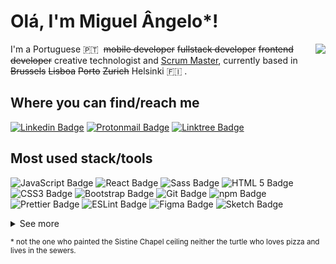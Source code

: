 # Olá, I'm Miguel Ângelo*!

<img align="right" src="https://media.giphy.com/media/cg5FwpvDmhIcM/giphy.gif" />

I'm a Portuguese 🇵🇹 &nbsp;~~mobile developer~~ ~~fullstack developer~~ ~~frontend developer~~ creative technologist and [Scrum Master](https://www.scrum.org/user/397617), currently based in ~~Brussels~~ ~~Lisboa~~ ~~Porto~~ ~~Zurich~~ Helsinki 🇫🇮 .

## Where you can find/reach me
[![Linkedin Badge](https://img.shields.io/badge/LinkedIn-0A66C2?style=for-the-badge&logo=linkedin&logoColor=white)](https://www.linkedin.com/in/miguelftangelo/)
[![Protonmail Badge](https://img.shields.io/badge/ProtonMail-8B89CC?style=for-the-badge&logo=protonmail&logoColor=white)](mailto:carpenterbug@pm.me)
[![Linktree Badge](https://img.shields.io/badge/Linktree-39E09B?style=for-the-badge&logo=linktree&logoColor=white)](https://linktr.ee/CarpenterBug)

## Most used stack/tools
![JavaScript Badge](https://img.shields.io/badge/JavaScript-323330?style=for-the-badge&logo=javascript&logoColor=F7DF1E)
![React Badge](https://img.shields.io/badge/React-20232A?style=for-the-badge&logo=react&logoColor=61DAFB)
![Sass Badge](https://img.shields.io/badge/Sass-CC6699?style=for-the-badge&logo=sass&logoColor=white)
![HTML 5 Badge](https://img.shields.io/badge/HTML5-E34F26?style=for-the-badge&logo=html5&logoColor=white)
![CSS3 Badge](https://img.shields.io/badge/CSS3-1572B6?style=for-the-badge&logo=css3&logoColor=white)
![Bootstrap Badge](https://img.shields.io/badge/Bootstrap-7952B3?style=for-the-badge&logo=bootstrap&logoColor=white)
![Git Badge](https://img.shields.io/badge/Git-F05032?style=for-the-badge&logo=git&logoColor=white)
![npm Badge](https://img.shields.io/badge/npm-CB3837?style=for-the-badge&logo=npm&logoColor=white)
![Prettier Badge](https://img.shields.io/badge/Prettier-F7B93E?style=for-the-badge&logo=prettier&logoColor=white)
![ESLint Badge](https://img.shields.io/badge/ESLint-4B32C3?style=for-the-badge&logo=eslint&logoColor=white)
![Figma Badge](https://img.shields.io/badge/Figma-F24E1E?style=for-the-badge&logo=figma&logoColor=white)
![Sketch Badge](https://img.shields.io/badge/Sketch-F7B500?style=for-the-badge&logo=sketch&logoColor=white)

<details>
<summary>See more</summary>

![Next.JS Badge](https://img.shields.io/badge/next.js-000000?style=for-the-badge&logo=next.js&logoColor=white)
![Redux Badge](https://img.shields.io/badge/Redux-764ABC?style=for-the-badge&logo=redux&logoColor=white)
![TypeScript Badge](https://img.shields.io/badge/TypeScript-3178C6?style=for-the-badge&logo=typescript&logoColor=white)
![Node.JS Badge](https://img.shields.io/badge/Node.js-43853D?style=for-the-badge&logo=node.js&logoColor=white)
![Express.JS Badge](https://img.shields.io/badge/Express.js-404D59?style=for-the-badge&logo=express&logoColor=white)
![MongoDB Badge](https://img.shields.io/badge/MongoDB-4EA94B?style=for-the-badge&logo=mongodb&logoColor=white)
![Contentful Badge](https://img.shields.io/badge/Contentful-2478CC?style=for-the-badge&logo=contentful&logoColor=white)
![Font Awesome Badge](https://img.shields.io/badge/Font%20Awesome-339AF0?style=for-the-badge&logo=font%20awesome&logoColor=white)
![InVision Badge](https://img.shields.io/badge/InVision-FF3366?style=for-the-badge&logo=invision&logoColor=white)
![Adobe Photoshop Badge](https://img.shields.io/badge/Adobe%20Photoshop-31A8FF?style=for-the-badge&logo=adobe%20photoshop&logoColor=white)
![Slack Badge](https://img.shields.io/badge/Slack-4A154B?style=for-the-badge&logo=slack&logoColor=white)
![Notion Badge](https://img.shields.io/badge/Notion-000000?style=for-the-badge&logo=notion&logoColor=white)
![Jira Badge](https://img.shields.io/badge/Jira-0052CC?style=for-the-badge&logo=jira&logoColor=white)
![Bitbucket Badge](https://img.shields.io/badge/Bitbucket-0052CC?style=for-the-badge&logo=bitbucket&logoColor=white)
![Github Badge](https://img.shields.io/badge/Github-181717?style=for-the-badge&logo=github&logoColor=white)
![Trello Badge](https://img.shields.io/badge/Trello-0079BF?style=for-the-badge&logo=trello&logoColor=white)
![Confluence Badge](https://img.shields.io/badge/Confluence-172B4D?style=for-the-badge&logo=confluence&logoColor=white)
![Postman Badge](https://img.shields.io/badge/Postman-FF6C37?style=for-the-badge&logo=postman&logoColor=white)
![Insomnia Badge](https://img.shields.io/badge/Insomnia-5849BE?style=for-the-badge&logo=insomnia&logoColor=white)
![Markdown Badge](https://img.shields.io/badge/Markdown-000000?style=for-the-badge&logo=markdown&logoColor=white)
![Less Badge](https://img.shields.io/badge/Less-1D365D?style=for-the-badge&logo=less&logoColor=white)
![styled-components Badge](https://img.shields.io/badge/styled--components-DB7093?style=for-the-badge&logo=styled-components&logoColor=white)
![MobX Badge](https://img.shields.io/badge/MobX-FF9955?style=for-the-badge&logo=mobx&logoColor=white)
![Storybook Badge](https://img.shields.io/badge/Storybook-FF4785?style=for-the-badge&logo=storybook&logoColor=white)
![Jamstack Badge](https://img.shields.io/badge/Jamstack-F0047F?style=for-the-badge&logo=jamstack&logoColor=white)
![Testing Library Badge](https://img.shields.io/badge/Testing%20Library-E33332?style=for-the-badge&logo=testing%20library&logoColor=white)
![Jest Badge](https://img.shields.io/badge/Jest-C21325?style=for-the-badge&logo=jest&logoColor=white)
![Vercel Badge](https://img.shields.io/badge/Vercel-000000?style=for-the-badge&logo=vercel&logoColor=white)
![Heroku Badge](https://img.shields.io/badge/Heroku-430098?style=for-the-badge&logo=heroku&logoColor=white)
![Netlify Badge](https://img.shields.io/badge/Netlify-00C7B7?style=for-the-badge&logo=netlify&logoColor=white)
![PHP Badge](https://img.shields.io/badge/PHP-777BB4?style=for-the-badge&logo=php&logoColor=white)
![Wordpress Badge](https://img.shields.io/badge/Wordpress-21759B?style=for-the-badge&logo=wordpress&logoColor=white)
![Drupal Badge](https://img.shields.io/badge/Drupal-0678BE?style=for-the-badge&logo=drupal&logoColor=white)
![AngularJS Badge](https://img.shields.io/badge/AngularJS-E23237?style=for-the-badge&logo=angularjs&logoColor=white)
![Angular Badge](https://img.shields.io/badge/Angular-DD0031?style=for-the-badge&logo=angular&logoColor=white)
![Vue.JS Badge](https://img.shields.io/badge/Vue.js-35495E?style=for-the-badge&logo=vue.js&logoColor=4FC08D)
![TailwindCSS Badge](https://img.shields.io/badge/Tailwind_CSS-38B2AC?style=for-the-badge&logo=tailwind-css&logoColor=white)
![jQuery Badge](https://img.shields.io/badge/jQuery-0769AD?style=for-the-badge&logo=jquery&logoColor=white)
![MySQL Badge](https://img.shields.io/badge/MySQL-4479A1?style=for-the-badge&logo=mysql&logoColor=white)
![Webpack Badge](https://img.shields.io/badge/Webpack-8DD6F9?style=for-the-badge&logo=webpack&logoColor=white)
![Babel Badge](https://img.shields.io/badge/Babel-F9DC3E?style=for-the-badge&logo=babel&logoColor=white)
![Bower Badge](https://img.shields.io/badge/Bower-EF5734?style=for-the-badge&logo=bower&logoColor=white)
![Grunt Badge](https://img.shields.io/badge/Grunt-FBA919?style=for-the-badge&logo=grunt&logoColor=white)
![Gulp Badge](https://img.shields.io/badge/Gulp-CF4647?style=for-the-badge&logo=gulp&logoColor=white)
![VirtualBox Badge](https://img.shields.io/badge/VirtualBox-183A61?style=for-the-badge&logo=virtualbox&logoColor=white)
![Vagrant Badge](https://img.shields.io/badge/Vagrant-1563FF?style=for-the-badge&logo=vagrant&logoColor=white)
![Python Badge](https://img.shields.io/badge/Python-14354C?style=for-the-badge&logo=python&logoColor=white)
![Jupyter Badge](https://img.shields.io/badge/Jupyter-F37626?style=for-the-badge&logo=jupyter&logoColor=white)
![TensorFlow Badge](https://img.shields.io/badge/TensorFlow-FF6F00?style=for-the-badge&logo=tensorflow&logoColor=white)
![Android Studio Badge](https://img.shields.io/badge/Android%20Studio-3DDC84?style=for-the-badge&logo=android%20studio&logoColor=white)
![Java Badge](https://img.shields.io/badge/Java-007396?style=for-the-badge&logo=java&logoColor=white)
![Joomla Badge](https://img.shields.io/badge/Joomla-5091CD?style=for-the-badge&logo=Joomla&logoColor=white)</details>

<sub>* not the one who painted the Sistine Chapel ceiling neither the turtle who loves pizza and lives in the sewers.</sub>
